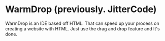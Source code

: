 # WarmDrop (previously. JitterCode)
WarmDrop is an IDE based off HTML. That can speed up your process on creating a website with HTML. Just use the drag and drop feature and It's done.
